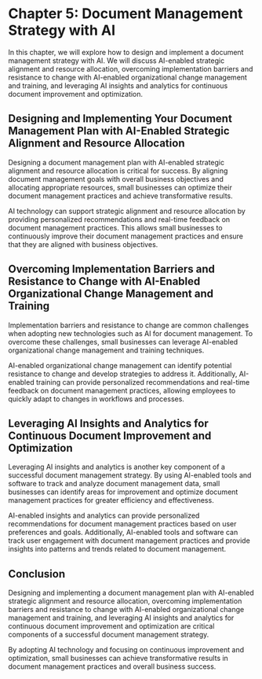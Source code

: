 Chapter 5: Document Management Strategy with AI
===============================================

In this chapter, we will explore how to design and implement a document management strategy with AI. We will discuss AI-enabled strategic alignment and resource allocation, overcoming implementation barriers and resistance to change with AI-enabled organizational change management and training, and leveraging AI insights and analytics for continuous document improvement and optimization.

Designing and Implementing Your Document Management Plan with AI-Enabled Strategic Alignment and Resource Allocation
--------------------------------------------------------------------------------------------------------------------

Designing a document management plan with AI-enabled strategic alignment and resource allocation is critical for success. By aligning document management goals with overall business objectives and allocating appropriate resources, small businesses can optimize their document management practices and achieve transformative results.

AI technology can support strategic alignment and resource allocation by providing personalized recommendations and real-time feedback on document management practices. This allows small businesses to continuously improve their document management practices and ensure that they are aligned with business objectives.

Overcoming Implementation Barriers and Resistance to Change with AI-Enabled Organizational Change Management and Training
-------------------------------------------------------------------------------------------------------------------------

Implementation barriers and resistance to change are common challenges when adopting new technologies such as AI for document management. To overcome these challenges, small businesses can leverage AI-enabled organizational change management and training techniques.

AI-enabled organizational change management can identify potential resistance to change and develop strategies to address it. Additionally, AI-enabled training can provide personalized recommendations and real-time feedback on document management practices, allowing employees to quickly adapt to changes in workflows and processes.

Leveraging AI Insights and Analytics for Continuous Document Improvement and Optimization
-----------------------------------------------------------------------------------------

Leveraging AI insights and analytics is another key component of a successful document management strategy. By using AI-enabled tools and software to track and analyze document management data, small businesses can identify areas for improvement and optimize document management practices for greater efficiency and effectiveness.

AI-enabled insights and analytics can provide personalized recommendations for document management practices based on user preferences and goals. Additionally, AI-enabled tools and software can track user engagement with document management practices and provide insights into patterns and trends related to document management.

Conclusion
----------

Designing and implementing a document management plan with AI-enabled strategic alignment and resource allocation, overcoming implementation barriers and resistance to change with AI-enabled organizational change management and training, and leveraging AI insights and analytics for continuous document improvement and optimization are critical components of a successful document management strategy.

By adopting AI technology and focusing on continuous improvement and optimization, small businesses can achieve transformative results in document management practices and overall business success.
